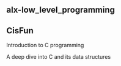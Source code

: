 ## alx-low_level_programming

## CisFun
Introduction to C programming

A deep dive into C and its data structures

